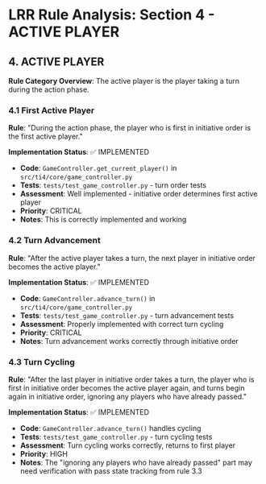 # LRR Rule Analysis: Section 4 - ACTIVE PLAYER

## 4. ACTIVE PLAYER

**Rule Category Overview**: The active player is the player taking a turn during the action phase.

### 4.1 First Active Player
**Rule**: "During the action phase, the player who is first in initiative order is the first active player."

**Implementation Status**: ✅ IMPLEMENTED
- **Code**: `GameController.get_current_player()` in `src/ti4/core/game_controller.py`
- **Tests**: `tests/test_game_controller.py` - turn order tests
- **Assessment**: Well implemented - initiative order determines first active player
- **Priority**: CRITICAL
- **Notes**: This is correctly implemented and working

### 4.2 Turn Advancement
**Rule**: "After the active player takes a turn, the next player in initiative order becomes the active player."

**Implementation Status**: ✅ IMPLEMENTED
- **Code**: `GameController.advance_turn()` in `src/ti4/core/game_controller.py`
- **Tests**: `tests/test_game_controller.py` - turn advancement tests
- **Assessment**: Properly implemented with correct turn cycling
- **Priority**: CRITICAL
- **Notes**: Turn advancement works correctly through initiative order

### 4.3 Turn Cycling
**Rule**: "After the last player in initiative order takes a turn, the player who is first in initiative order becomes the active player again, and turns begin again in initiative order, ignoring any players who have already passed."

**Implementation Status**: ✅ IMPLEMENTED
- **Code**: `GameController.advance_turn()` handles cycling
- **Tests**: `tests/test_game_controller.py` - turn cycling tests
- **Assessment**: Turn cycling works correctly, returns to first player
- **Priority**: HIGH
- **Notes**: The "ignoring any players who have already passed" part may need verification with pass state tracking from rule 3.3